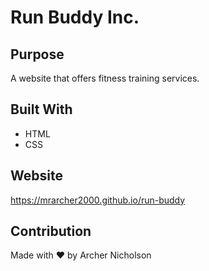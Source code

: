# Run Buddy Inc.

## Purpose
A website that offers fitness training services. 

## Built With
* HTML
* CSS

## Website 
https://mrarcher2000.github.io/run-buddy

## Contribution
Made with ❤️ by Archer Nicholson
